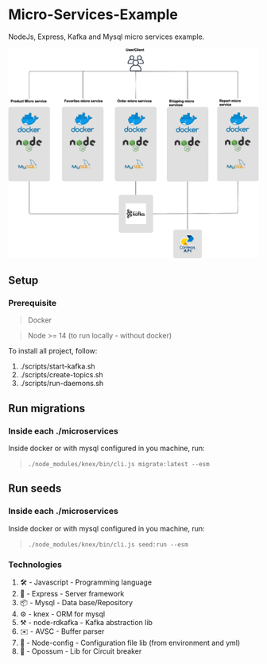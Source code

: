 # Micro-Services-Example
NodeJs, Express, Kafka and Mysql micro services example.

![arquitetura](/docs/Arch.png)

## Setup

### Prerequisite

> Docker

> Node >= 14 (to run locally - without docker)

To install all project, follow:

1. ./scripts/start-kafka.sh
2. ./scripts/create-topics.sh
3. ./scripts/run-daemons.sh

## Run migrations

### Inside each ./microservices

Inside docker or with mysql configured in you machine, run:

> `./node_modules/knex/bin/cli.js migrate:latest --esm`

## Run seeds

### Inside each ./microservices

Inside docker or with mysql configured in you machine, run:

> `./node_modules/knex/bin/cli.js seed:run --esm`

### Technologies

1. 🛠 - Javascript - Programming language
2. 🚀 - Express - Server framework
4. 📦 - Mysql - Data base/Repository
3. ⚙️ - knex - ORM for mysql
4. ⚒️ - node-rdkafka - Kafka abstraction lib
5. ✉️ - AVSC - Buffer parser
6. 🔮 - Node-config - Configuration file lib (from environment and yml)
7. 🧨 - Opossum - Lib for Circuit breaker
